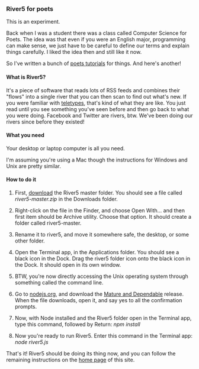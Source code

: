 ### River5 for poets

This is an experiment. 

Back when I was a student there was a class called Computer Science for Poets. The idea was that even if you were an English major, programming can make sense, we just have to be careful to define our terms and explain things carefully. I liked the idea then and still like it now. 

So I've written a bunch of <a href='https://www.google.com/search?q="dave+winer"+poets'>poets tutorials</a> for things. And here's another!

#### What is River5?

It's a piece of software that reads lots of RSS feeds and combines their "flows" into a single river that you can then scan to find out what's new. If you were familiar with <a href="https://en.wikipedia.org/wiki/Teleprinter">teletypes</a>, that's kind of what they are like. You just read until you see something you've seen before and then go back to what you were doing. Facebook and Twitter are rivers, btw. We've been doing our rivers since before they existed! 

#### What you need

Your desktop or laptop computer is all you need. 

I'm assuming you're using a Mac though the instructions for Windows and Unix are pretty similar.

#### How to do it

1. First, <a href="https://github.com/scripting/river5/archive/master.zip">download</a> the River5 master folder. You should see a file called <i>river5-master.zip</i> in the Downloads folder.

2. Right-click on the file in the Finder, and choose Open With... and then first item should be Archive utility. Choose that option. It should create a folder called river5-master. 

3. Rename it to river5, and move it somewhere safe, the desktop, or some other folder. 

4. Open the Terminal app, in the Applications folder. You should see a black icon in the Dock. Drag the river5 folder icon onto the black icon in the Dock. It should open in its own window.

5. BTW, you're now directly accessing the Unix operating system through something called the command line. 

6. Go to <a href="https://nodejs.org/">nodejs.org</a>, and download the <a href="http://scripting.com/2016/02/08/nodeMature.png">Mature and Dependable</a> release. When the file downloads, open it, and say yes to all the confirmation prompts.

7. Now, with Node installed and the River5 folder open in the Terminal app, type this command, followed by Return: <i>npm install</i>

8. Now you're ready to run River5. Enter this command in the Terminal app: <i>node river5.js</i>

That's it! River5 should be doing its thing now, and you can follow the remaining instructions on the <a href="https://github.com/scripting/river5">home page</a> of this site.

